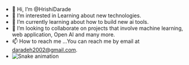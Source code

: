 - 👋 Hi, I’m @HrishiDarade
- 👀 I’m interested in Learning about new technologies.
- 🌱 I’m currently learning about how to build new ai tools.
- 💞️ I’m looking to collaborate on projects that involve machine learning, web application, Open AI and many more.
- 📫 How to reach me ...You can reach me by email at daradeh2002@gmail.com.
- ![Snake animation](https://github.com/hrishidarade/hrishidarade/blob/main/images/snake.gif)


<!---
HrishiDarade/HrishiDarade is a ✨ special ✨ repository because its `README.md` (this file) appears on your GitHub profile.![wallpaperflare com_wallpaper (7)1](https://github.com/HrishiDarade/HrishiDarade/assets/99548417/3a75fc28-54ad-478c-a833-cd57261041c5)

You can click the Preview link to take a look at your changes.![Snake animation](https://github.com/hrishidarade/hrishidarade/blob/main/images/snake.gif)

--->
